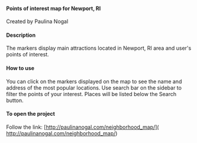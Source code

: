 #### Points of interest map for Newport, RI ####
Created by Paulina Nogal

#### Description ####
The markers display main attractions located in Newport, RI area and 
user's points of interest.

#### How to use ####
You can click on the markers displayed on the map to see the name and address of the most popular locations. Use search bar on the sidebar to filter the points of your interest.
Places will be listed below the Search button.

#### To open the project ####
Follow the link: [http://paulinanogal.com/neighborhood_map/]( http://paulinanogal.com/neighborhood_map/)
